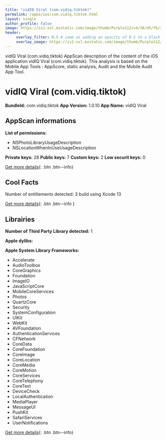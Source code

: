 ```yaml
---
title: "vidIQ Viral (com.vidiq.tiktok)"
permalink: /apps/ios/com.vidiq.tiktok.html
layout: single
author_profile: false
image: https://is1-ssl.mzstatic.com/image/thumb/Purple112/v4/38/d5/fb/38d5fb5c-01ae-6a16-2b33-c497583c60cd/AppIcon.Production-1x_U007emarketing-0-6-0-85-220.png/512x512bb.jpg
header: 
     overlay_filter: 0.5 # same as adding an opacity of 0.5 to a black background
     overlay_image: https://is1-ssl.mzstatic.com/image/thumb/Purple112/v4/38/d5/fb/38d5fb5c-01ae-6a16-2b33-c497583c60cd/AppIcon.Production-1x_U007emarketing-0-6-0-85-220.png/512x512bb.jpg
---
```

vidIQ Viral (com.vidiq.tiktok) AppScan description of the content of the iOS application vidIQ Viral (com.vidiq.tiktok). This analysis is based on the Mobile App Tools : AppScore, static analysis, Audit and the Mobile Audit App Tool.

# vidIQ Viral (com.vidiq.tiktok)

**BundleId:** com.vidiq.tiktok
**App Version:** 1.0.10
**App Name:** vidIQ Viral


## AppScan informations 

**List of permissions:** 
- NSPhotoLibraryUsageDescription
- NSLocationWhenInUseUsageDescription
  
  
**Private keys:** 28
**Public keys:** 7
**Custom keys:** 2
**Low securit keys:** 0
  
[Get more details](/pricing.html){: .btn .btn--info}

## Cool Facts

Number of entitlements detected: 3
build using Xcode 13
  
[Get more details](/pricing.html){: .btn .btn--info }

## Librairies 
**Number of Third Party Library detected:** 1


**Apple dylibs:**


**Apple System Library Frameworks:**
- Accelerate
- AudioToolbox
- CoreGraphics
- Foundation
- ImageIO
- JavaScriptCore
- MobileCoreServices
- Photos
- QuartzCore
- Security
- SystemConfiguration
- UIKit
- WebKit
- AVFoundation
- AuthenticationServices
- CFNetwork
- CoreData
- CoreFoundation
- CoreImage
- CoreLocation
- CoreMedia
- CoreMotion
- CoreServices
- CoreTelephony
- CoreText
- DeviceCheck
- LocalAuthentication
- MediaPlayer
- MessageUI
- PushKit
- SafariServices
- UserNotifications


  
[Get more details](/pricing.html){: .btn .btn--info}

